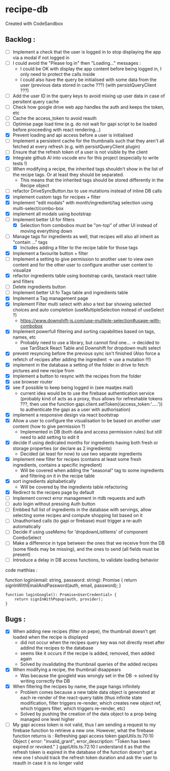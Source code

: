 # recipe-db

Created with CodeSandbox

## Backlog :

- [ ] Implement a check that the user is logged in to stop displaying the app via a modal if not logged in
- [ ] I could avoid the "Please log in" then "Loading..." messages :
  - I could be OK with display the app content before being logged in, I only need to protect the calls inside
  - I could also have the query be initialised with some data from the user (previous data stored in cache ???) (with persistQueryClient ???)
- [ ] Add the user ID in the query keys to avoid mixing up user data in case of persitent query cache
- [ ] Check how google drive web app handles the auth and keeps the token, etc
- [ ] Cache the access_token to avoid reauth
- [ ] Optimise page load time (e.g. do not wait for gapi script to be loaded before proceeding with react rendering...)
- [x] Prevent loading and api access before a user is initialised
- [ ] Implement a persistent cache for the thumbnails such that they aren't all fetched at every refresh (e.g. with persistQueryClient plugin)
- [ ] Ensure that the refresh token of a user is not visible by the client
- [x] Integrate github AI into vscode env for this project (especially to write tests !)
- [ ] When modifying a recipe, the inherited tags shouldn't show in the list of the recipe tags. Or at least they should be separated.
  - This means that the inherited tags should be stored differently in the Recipe object
- [ ] refactor DriveSyncButton.tsx to use mutations instead of inline DB calls
- [x] implement custom tags for recipes + filter
- [x] Implement "edit modals" with month/ingredient/tag selection using multi-select/combo-box
- [x] implement all modals using bootstrap
- [ ] Implement better UI for filters
  - [x] Selection from combobox must be "on-top" of other UI instead of moving everything down
- [ ] Manage tags for ingredients as well, that recipes will also all inherit as "contain ..." tags
  - [x] Includes adding a filter to the recipe table for those tags
- [x] Implement a favourite button + filter
- [ ] Implement a setting to give permission to another user to view own content and for the other user to configure another user content to visualize
- [x] refactor ingredients table using bootstrap cards, tanstack react table and filters
- [ ] Delete ingredients button
- [ ] Implement better UI fo Tags table and ingredients table
- [x] Implement a Tag management page
- [x] Implement Filter multi select with also a text bar showing selected choices and auto completion (useMultipleSelection instead of useSelect ?)
  - https://www.downshift-js.com/use-multiple-selection#usage-with-combobox
- [x] Implement powerfull filtering and sorting capabilities based on tags, names, etc
  - Probably need to use a library, but cannot find one... -> decided to use TanStack React Table and Downshift for dropdown multi select
- [x] prevent resyncing before the previous sync isn't finished (Also force a refetch of recipes after adding the ingredient -> use a mutation !!!)
- [x] implement in the database a setting of the folder in drive to fetch pictures and new recipe from
- [x] Implement a button to resync with the recipes from the folder
- [x] use browser router
- [x] see if possible to keep being logged in (see maatjes mail)
  - current idea would be to use the firebase authentication service (probably kind of acts as a proxy, thus allows for refreshable tokens ???, then use the function gapi.client.setToken({access_token:'.....'}) to authenticate the gapi as a user with authorisation)
- [x] implement a responsive design via react bootstrap
- [x] Allow a user to configure the visualisation to be based on another user content (how to give permission ?)
  - Implemented in DB (both data and access permission rules) but still need to add setting to edit it
- [x] decide if using dedicated months for ingredients having both fresh or storage properties (or declare as 2 ingredients)
  - Decided (at least for now) to use two separate ingredients
- [x] implement new filter for recipes (contains at least some fresh ingredients, contains a specific ingredient)
  - Will be covered when adding the "seasonal" tag to some ingredients and filtering on it in the recipe table
- [x] sort ingredients alphabetically
  - Will be covered by the ingredients table refactoring
- [x] Redirect to the recipes page by default
- [ ] Implement correct error management in rtdb requests and auth
- [ ] auto login without pressing Auth button
- [ ] Embbed full list of ingredients in the database with servings, allow selecting some recipes and compute shopping list based on it
- [ ] Unauthorised calls (to gapi or firebase) must trigger a re-auth automatically
- [ ] Decide if using useMemo for 'dropdownListItems' of component ComboSelect
- [ ] Make a difference in type between the ones that we receive from the DB (some fileds may be missing), and the ones to send (all fields must be present)
- [ ] Introduce a delay in DB access functions, to validate loading behavior

code matthias :

function login(email: string, password: string): Promise<UserCredential> {
return signInWithEmailAndPassword(auth, email, password);
}

    function loginGoogle(): Promise<UserCredential> {
        return signInWithPopup(auth, provider);
    }

## Bugs :

- [x] When adding new recipes (filter on pepe), the thumbnail doesn't get loaded when the recipe is displayed
  - did not occur when the recipes query key was not directly reset after addind the recipes to the database
  - seems like it occurs if the recipe is added, removed, then added again
  - Solved by invalidating the thumbnail queries of the added recipes
- [x] When modifying a recipe, the thumbnail disappears
  - Was because the googleId was wrongly set in the DB -> solved by writing correctly the DB
- [x] When filtering the recipes by name, the page hangs infinitely
  - Problem comes because a new table data object is generated at each re-render of the react-query table (thus infinite state modification, filter triggers re-render, which creates new object ref, which triggers filter, which triggers re-render, etc)
  - Solved by pushing the creation of the data object to a prop being managed one level higher
- [ ] My gapi access token is not valid, thus I am sending a request to my firebase function to retrieve a new one.
      However, what the firebase function returns is :
      Refreshing gapi access token gapiUtils.ts:70:10
      Object { error: "invalid_grant", error_description: "Token has been expired or revoked." } gapiUtils.ts:72:10
      I understand it as that the refresh token is expired in the database of the function doesn't get a new one
      I should track the refresh token duration and ask the user to reauth in case it is no longer valid
